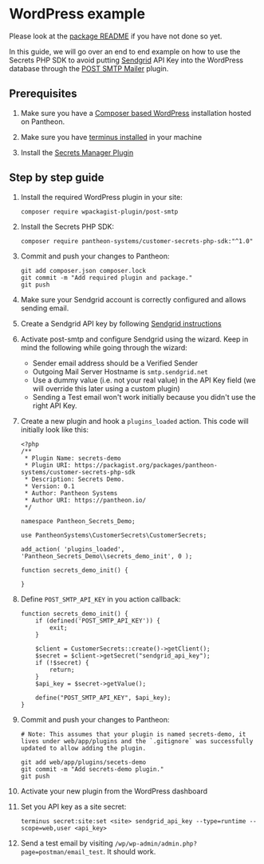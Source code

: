 # WordPress example

Please look at the [package README](../README.md) if you have not done so yet.

In this guide, we will go over an end to end example on how to use the Secrets PHP SDK to avoid putting [Sendgrid](https://sendgrid.com/) API Key into the WordPress database through the [POST SMTP Mailer](https://wordpress.org/plugins/post-smtp/) plugin.

## Prerequisites

1) Make sure you have a [Composer based WordPress](https://github.com/pantheon-upstreams/wordpress-composer-managed) installation hosted on Pantheon.

1) Make sure you have [terminus installed](https://docs.pantheon.io/terminus/install#install-terminus) in your machine

1) Install the [Secrets Manager Plugin](https://github.com/pantheon-systems/terminus-secrets-manager-plugin#installation)

## Step by step guide

1) Install the required WordPress plugin in your site:

    ```
    composer require wpackagist-plugin/post-smtp
    ```

1) Install the Secrets PHP SDK:

    ```
    composer require pantheon-systems/customer-secrets-php-sdk:"^1.0"
    ```

1) Commit and push your changes to Pantheon:

    ```
    git add composer.json composer.lock
    git commit -m "Add required plugin and package."
    git push
    ```

1) Make sure your Sendgrid account is correctly configured and allows sending email.

1) Create a Sendgrid API key by following [Sendgrid instructions](https://docs.sendgrid.com/ui/account-and-settings/api-keys#creating-an-api-key)

1) Activate post-smtp and configure Sendgrid using the wizard. Keep in mind the following while going through the wizard:

    - Sender email address should be a Verified Sender
    - Outgoing Mail Server Hostname is `smtp.sendgrid.net`
    - Use a dummy value (i.e. not your real value) in the API Key field (we will override this later using a custom plugin)
    - Sending a Test email won't work initially because you didn't use the right API Key.

1) Create a new plugin and hook a `plugins_loaded` action. This code will initially look like this:

    ```
    <?php
    /**
     * Plugin Name: secrets-demo
     * Plugin URI: https://packagist.org/packages/pantheon-systems/customer-secrets-php-sdk
     * Description: Secrets Demo.
     * Version: 0.1
     * Author: Pantheon Systems
     * Author URI: https://pantheon.io/
     */

    namespace Pantheon_Secrets_Demo;

    use PantheonSystems\CustomerSecrets\CustomerSecrets;

    add_action( 'plugins_loaded', 'Pantheon_Secrets_Demo\\secrets_demo_init', 0 );

    function secrets_demo_init() {
        
    }
    ```

1) Define `POST_SMTP_API_KEY` in you action callback:

    ```
    function secrets_demo_init() {
        if (defined('POST_SMTP_API_KEY')) {
            exit;
        }
            
        $client = CustomerSecrets::create()->getClient();
        $secret = $client->getSecret("sendgrid_api_key");
        if (!$secret) {
            return;
        }
        $api_key = $secret->getValue();
        
        define("POST_SMTP_API_KEY", $api_key);
    }
    ```

1) Commit and push your changes to Pantheon:

    ```
    # Note: This assumes that your plugin is named secrets-demo, it lives under web/app/plugins and the `.gitignore` was successfully updated to allow adding the plugin.

    git add web/app/plugins/secets-demo
    git commit -m "Add secrets-demo plugin."
    git push
    ```

1) Activate your new plugin from the WordPress dashboard

1) Set you API key as a site secret:

    ```
    terminus secret:site:set <site> sendgrid_api_key --type=runtime --scope=web,user <api_key>
    ```

1) Send a test email by visiting `/wp/wp-admin/admin.php?page=postman/email_test`. It should work.